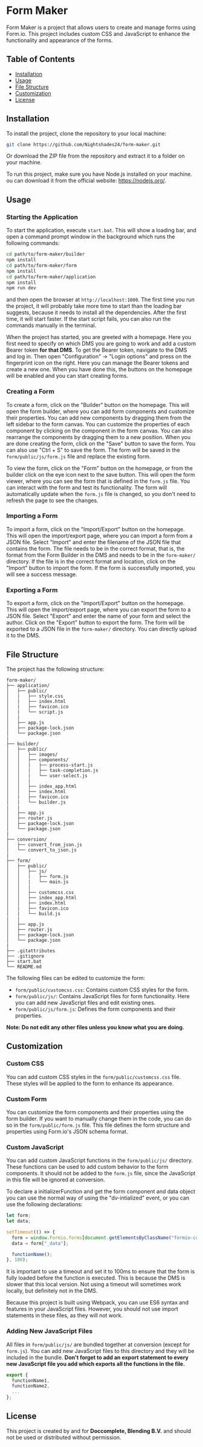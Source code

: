 # Form Maker

Form Maker is a project that allows users to create and manage forms using Form.io. 
This project includes custom CSS and JavaScript to enhance the functionality and appearance of the forms.

## Table of Contents

- [Installation](#installation)
- [Usage](#usage)
- [File Structure](#file-structure)
- [Customization](#customization)
- [License](#license)

## Installation

To install the project, clone the repository to your local machine:

```bash
git clone https://github.com/Nightshades24/form-maker.git
```

Or download the ZIP file from the repository and extract it to a folder on your machine.

To run this project, make sure you have Node.js installed on your machine.
ou can download it from the official website: https://nodejs.org/.

## Usage
### Starting the Application

To start the application, execute `start.bat`.
This will show a loading bar, and open a command prompt window in the background which runs the following commands:

```bash
cd path/to/form-maker/builder
npm install
cd path/to/form-maker/form
npm install
cd path/to/form-maker/application
npm install
npm run dev
```
and then open the browser at `http://localhost:1000`.
The first time you run the project, it will probably take more time to start than the loading bar suggests, because it needs to install all the dependencies.
After the first time, it will start faster.
If the start script fails, you can also run the commands manually in the terminal.

When the project has started, you are greeted with a homepage.
Here you first need to specify on which DMS you are going to work and add a custom Bearer token **for that DMS**.
To get the Bearer token, navigate to the DMS and log in.
Then open "Configuration" -> "Login options" and press on the fingerprint icon on the right.
Here you can manage the Bearer tokens and create a new one.
When you have done this, the buttons on the homepage will be enabled and you can start creating forms.

### Creating a Form

To create a form, click on the "Builder" button on the homepage.
This will open the form builder, where you can add form components and customize their properties.
You can add new components by dragging them from the left sidebar to the form canvas.
You can customize the properties of each component by clicking on the component in the form canvas.
You can also rearrange the components by dragging them to a new position.
When you are done creating the form, click on the "Save" button to save the form.
You can also use "Ctrl + S" to save the form.
The form will be saved in the `form/public/js/form.js` file and replace the existing form.

To view the form, click on the "Form" button on the homepage, or from the builder click on the eye icon next to the save button.
This will open the form viewer, where you can see the form that is defined in the `form.js` file.
You can interact with the form and test its functionality.
The form will automatically update when the `form.js` file is changed, so you don't need to refresh the page to see the changes.

### Importing a Form

To import a form, click on the "Import/Export" button on the homepage.
This will open the import/export page, where you can import a form from a JSON file.
Select "Import" and enter the filename of the JSON file that contains the form.
The file needs to be in the correct format, that is, the format from the Form Builder in the DMS and needs to be in the `form-maker/` directory.
If the file is in the correct format and location, click on the "Import" button to import the form.
If the form is successfully imported, you will see a success message.

### Exporting a Form

To export a form, click on the "Import/Export" button on the homepage.
This will open the import/export page, where you can export the form to a JSON file.
Select "Export" and enter the name of your form and select the author.
Click on the "Export" button to export the form.
The form will be exported to a JSON file in the `form-maker/` directory.
You can directly upload it to the DMS.

## File Structure

The project has the following structure:

```
form-maker/
├── application/
│   ├── public/
│   |   ├── style.css
│   |   ├── index.html
│   |   ├── favicon.ico
│   |   └── script.js
│   |
│   ├── app.js
│   ├── package-lock.json
│   └── package.json
|
├── builder/
│   ├── public/
│   │   ├── images/
│   │   ├── components/
│   │   |   ├── process-start.js
│   │   |   ├── task-completion.js
│   │   |   └── user-select.js
│   │   |
│   │   ├── index_app.html
│   │   ├── index.html
│   |   ├── favicon.ico
│   |   └── builder.js
|   |
│   ├── app.js
│   ├── router.js
│   ├── package-lock.json
│   └── package.json
|
├── conversion/
│   ├── convert_from_json.js
│   └── convert_to_json.js
|
├── form/
│   ├── public/
│   │   ├── js/
│   │   |   ├── form.js
│   │   |   └── main.js
│   │   |
│   │   ├── customcss.css
│   │   ├── index_app.html
│   │   ├── index.html
│   |   ├── favicon.ico
│   |   └── build.js
|   |
│   ├── app.js
│   ├── router.js
│   ├── package-lock.json
│   └── package.json
|
├── .gitattributes
├── .gitignore
├── start.bat
└── README.md
```

The following files can be edited to customize the form:
- `form/public/customcss.css`: Contains custom CSS styles for the form.
- `form/public/js/`: Contains JavaScript files for form functionality. Here you can add new JavaScript files and edit existing ones.
- `form/public/js/form.js`: Defines the form components and their properties.

**Note: Do not edit any other files unless you know what you are doing.**

## Customization

### Custom CSS

You can add custom CSS styles in the `form/public/customcss.css` file. 
These styles will be applied to the form to enhance its appearance.

### Custom Form

You can customize the form components and their properties using the form builder.
If you want to manually change them in the code, you can do so in the `form/public/form.js` file.
This file defines the form structure and properties using Form.io's JSON schema format.

### Custom JavaScript

You can add custom JavaScript functions in the `form/public/js/` directory.
These functions can be used to add custom behavior to the form components.
It should not be added to the `form.js` file, since the JavaScript in this file will be ignored at conversion.

To declare a initializerFunction and get the form component and data object you can use the normal way of using the "dv-intialized" event, or you can use the following declarations:

```javascript
let form;
let data;

setTimeout(() => {
  form = window.Formio.forms[document.getElementsByClassName("formio-component-form")[0].id];
  data = form["_data"];

  functionName();
}, 100);
```

It is important to use a timeout and set it to 100ms to ensure that the form is fully loaded before the function is executed.
This is because the DMS is slower that this local version.
Not using a timeout will sometimes work locally, but definitely not in the DMS.

Because this project is built using Webpack, you can use ES6 syntax and features in your JavaScript files.
However, you should not use import statements in these files, as they will not work.

### Adding New JavaScript Files
All files in `form/public/js/` are bundled together at conversion (except for `form.js`).
You can add new JavaScript files to this directory and they will be included in the bundle.
**Don't forget to add an export statement to every new JavaScript file you add which exports all the functions in the file.**

```javascript
export { 
  functionName1, 
  functionName2, 
  ... 
};
```

## License

This project is created by and for **Doccomplete, Blending B.V.** and should not be used or distributed without permission.
